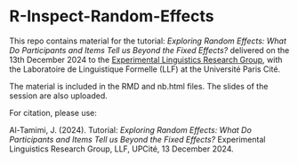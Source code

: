 # R-Inspect-Random-Effects

This repo contains material for the tutorial: _Exploring Random Effects: What Do Participants and Items Tell us Beyond the Fixed Effects?_ delivered on the 13th December 2024 to the [Experimental Linguistics Research Group](https://sites.google.com/view/xlingparis), with the Laboratoire de Linguistique Formelle (LLF) at the Université Paris Cité.

The material is included in the RMD and nb.html files. The slides of the session are also uploaded.

For citation, please use: 

Al-Tamimi, J. (2024). Tutorial: _Exploring Random Effects: What Do Participants and Items Tell us Beyond the Fixed Effects?_ Experimental Linguistics Research Group, LLF, UPCité, 13 December 2024.
